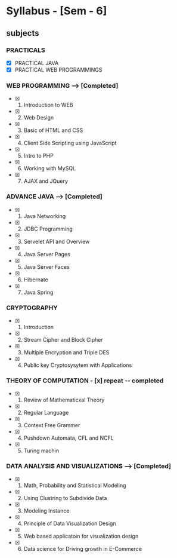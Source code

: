 # Syllabus - [Sem - 6]

## subjects                                    

###  PRACTICALS
- [x] PRACTICAL JAVA
- [x] PRACTICAL WEB PROGRAMMINGS

### WEB PROGRAMMING --> [Completed]
- [x] 1. Introduction to WEB                         
- [x] 2. Web Design                                  
- [x] 3. Basic of HTML and CSS
- [x] 4. Client Side Scripting using JavaScript
- [x] 5. Intro to PHP
- [x] 6. Working with MySQL
- [x] 7. AJAX and JQuery

### ADVANCE JAVA --> [Completed]
- [x] 1. Java Networking
- [x] 2. JDBC Programming
- [x] 3. Servelet API and Overview
- [x] 4. Java Server Pages
- [x] 5. Java Server Faces
- [x] 6. Hibernate
- [x] 7. Java Spring                    

### CRYPTOGRAPHY
- [x] 1. Introduction
- [x] 2. Stream Cipher and Block Cipher
- [x] 3. Multiple Encryption and Triple DES
- [x] 4. Public key Cryptosysytem with Applications

### THEORY OF COMPUTATION - [x] repeat  -- completed
- [x] 1. Review of Mathematicxal Theory              
- [x] 2. Regular Language                           
- [x] 3. Context Free Grammer
- [x] 4. Pushdown Automata, CFL and NCFL
- [x] 5. Turing machin

### DATA ANALYSIS AND VISUALIZATIONS --> [Completed]
- [x] 1. Math, Probability and Statistical Modeling
- [x] 2. Using Clustring to Subdivide Data
- [x] 3. Modeling Instance
- [x] 4. Principle of  Data Visualization Design
- [x] 5. Web based applicatoin for visualization design
- [x] 6. Data science for Driving growth in E-Commerce
